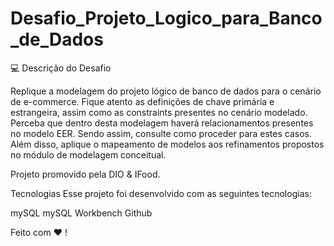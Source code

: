 # Desafio_Projeto_Logico_para_Banco_de_Dados

💻 Descrição do Desafio

Replique a modelagem do projeto lógico de banco de dados para o cenário de e-commerce. 
Fique atento as definições de chave primária e estrangeira, assim como as constraints presentes no cenário modelado. 
Perceba que dentro desta modelagem haverá relacionamentos presentes no modelo EER. 
Sendo assim, consulte como proceder para estes casos. 
Além disso, aplique o mapeamento de modelos aos refinamentos propostos no módulo de modelagem conceitual.

Projeto promovido pela DIO & IFood.

Tecnologias
Esse projeto foi desenvolvido com as seguintes tecnologias:

mySQL
mySQL Workbench
Github

Feito com ♥ !
